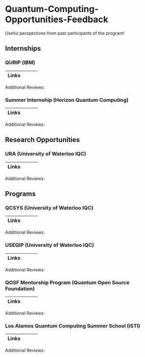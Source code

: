 # Quantum-Computing-Opportunities-Feedback
Useful perspectives from past participants of the program!

## Internships
### QURIP (IBM)
|Links|  |   |   |
| :--: | :--: | :--: | :--: |

Additional Reviews:

### Summer Internship (Horizon Quantum Computing)
|Links|  |   |   |
| :--: | :--: | :--: | :--: |

Additional Reviews:


## Research Opportunities
### URA (University of Waterloo IQC)
|Links|  |   |   |
| :--: | :--: | :--: | :--: |

Additional Reviews:


## Programs
### QCSYS (University of Waterloo IQC)
|Links|  |   |   |
| :--: | :--: | :--: | :--: |

Additional Reviews:

### USEQIP (University of Waterloo IQC)
|Links|  |   |   |
| :--: | :--: | :--: | :--: |

Additional Reviews:

### QOSF Mentorship Program (Quantum Open Source Foundation)
|Links|  |   |   |
| :--: | :--: | :--: | :--: |

Additional Reviews:

### Los Alamos Quantum Computing Summer School (ISTI)
|Links|  |   |   |
| :--: | :--: | :--: | :--: |

Additional Reviews:

